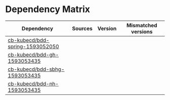 # Dependency Matrix

Dependency | Sources | Version | Mismatched versions
---------- | ------- | ------- | -------------------
[cb-kubecd/bdd-spring-1593052050](https://github.com/cb-kubecd/bdd-spring-1593052050.git) |  | []() | 
[cb-kubecd/bdd-gh-1593053435](https://github.com/cb-kubecd/bdd-gh-1593053435.git) |  | []() | 
[cb-kubecd/bdd-sbhg-1593053435](https://github.com/cb-kubecd/bdd-sbhg-1593053435.git) |  | []() | 
[cb-kubecd/bdd-nh-1593053435](https://github.com/cb-kubecd/bdd-nh-1593053435.git) |  | []() | 
